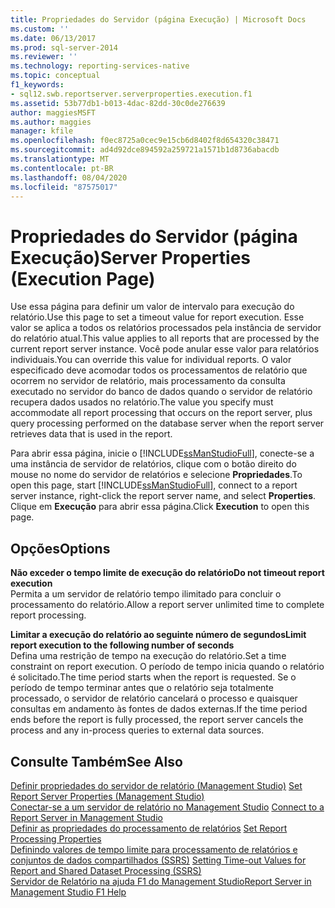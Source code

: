 ```yaml
---
title: Propriedades do Servidor (página Execução) | Microsoft Docs
ms.custom: ''
ms.date: 06/13/2017
ms.prod: sql-server-2014
ms.reviewer: ''
ms.technology: reporting-services-native
ms.topic: conceptual
f1_keywords:
- sql12.swb.reportserver.serverproperties.execution.f1
ms.assetid: 53b77db1-b013-4dac-82dd-30c0de276639
author: maggiesMSFT
ms.author: maggies
manager: kfile
ms.openlocfilehash: f0ec8725a0cec9e15cb6d8402f8d654320c38471
ms.sourcegitcommit: ad4d92dce894592a259721a1571b1d8736abacdb
ms.translationtype: MT
ms.contentlocale: pt-BR
ms.lasthandoff: 08/04/2020
ms.locfileid: "87575017"
---
```

# <a name="server-properties-execution-page"></a><span data-ttu-id="76867-102">Propriedades do Servidor (página Execução)</span><span class="sxs-lookup"><span data-stu-id="76867-102">Server Properties (Execution Page)</span></span>
  <span data-ttu-id="76867-103">Use essa página para definir um valor de intervalo para execução do relatório.</span><span class="sxs-lookup"><span data-stu-id="76867-103">Use this page to set a timeout value for report execution.</span></span> <span data-ttu-id="76867-104">Esse valor se aplica a todos os relatórios processados pela instância de servidor do relatório atual.</span><span class="sxs-lookup"><span data-stu-id="76867-104">This value applies to all reports that are processed by the current report server instance.</span></span> <span data-ttu-id="76867-105">Você pode anular esse valor para relatórios individuais.</span><span class="sxs-lookup"><span data-stu-id="76867-105">You can override this value for individual reports.</span></span> <span data-ttu-id="76867-106">O valor especificado deve acomodar todos os processamentos de relatório que ocorrem no servidor de relatório, mais processamento da consulta executado no servidor do banco de dados quando o servidor de relatório recupera dados usados no relatório.</span><span class="sxs-lookup"><span data-stu-id="76867-106">The value you specify must accommodate all report processing that occurs on the report server, plus query processing performed on the database server when the report server retrieves data that is used in the report.</span></span>  
  
 <span data-ttu-id="76867-107">Para abrir essa página, inicie o [!INCLUDE[ssManStudioFull](../../includes/ssmanstudiofull-md.md)], conecte-se a uma instância de servidor de relatórios, clique com o botão direito do mouse no nome do servidor de relatórios e selecione **Propriedades**.</span><span class="sxs-lookup"><span data-stu-id="76867-107">To open this page, start [!INCLUDE[ssManStudioFull](../../includes/ssmanstudiofull-md.md)], connect to a report server instance, right-click the report server name, and select **Properties**.</span></span> <span data-ttu-id="76867-108">Clique em **Execução** para abrir essa página.</span><span class="sxs-lookup"><span data-stu-id="76867-108">Click **Execution** to open this page.</span></span>  
  
## <a name="options"></a><span data-ttu-id="76867-109">Opções</span><span class="sxs-lookup"><span data-stu-id="76867-109">Options</span></span>  
 <span data-ttu-id="76867-110">**Não exceder o tempo limite de execução do relatório**</span><span class="sxs-lookup"><span data-stu-id="76867-110">**Do not timeout report execution**</span></span>  
 <span data-ttu-id="76867-111">Permita a um servidor de relatório tempo ilimitado para concluir o processamento do relatório.</span><span class="sxs-lookup"><span data-stu-id="76867-111">Allow a report server unlimited time to complete report processing.</span></span>  
  
 <span data-ttu-id="76867-112">**Limitar a execução do relatório ao seguinte número de segundos**</span><span class="sxs-lookup"><span data-stu-id="76867-112">**Limit report execution to the following number of seconds**</span></span>  
 <span data-ttu-id="76867-113">Defina uma restrição de tempo na execução do relatório.</span><span class="sxs-lookup"><span data-stu-id="76867-113">Set a time constraint on report execution.</span></span> <span data-ttu-id="76867-114">O período de tempo inicia quando o relatório é solicitado.</span><span class="sxs-lookup"><span data-stu-id="76867-114">The time period starts when the report is requested.</span></span> <span data-ttu-id="76867-115">Se o período de tempo terminar antes que o relatório seja totalmente processado, o servidor de relatório cancelará o processo e quaisquer consultas em andamento às fontes de dados externas.</span><span class="sxs-lookup"><span data-stu-id="76867-115">If the time period ends before the report is fully processed, the report server cancels the process and any in-process queries to external data sources.</span></span>  
  
## <a name="see-also"></a><span data-ttu-id="76867-116">Consulte Também</span><span class="sxs-lookup"><span data-stu-id="76867-116">See Also</span></span>  
 <span data-ttu-id="76867-117">[Definir propriedades do servidor de relatório &#40;Management Studio&#41;](set-report-server-properties-management-studio.md) </span><span class="sxs-lookup"><span data-stu-id="76867-117">[Set Report Server Properties &#40;Management Studio&#41;](set-report-server-properties-management-studio.md) </span></span>  
 <span data-ttu-id="76867-118">[Conectar-se a um servidor de relatório no Management Studio](connect-to-a-report-server-in-management-studio.md) </span><span class="sxs-lookup"><span data-stu-id="76867-118">[Connect to a Report Server in Management Studio](connect-to-a-report-server-in-management-studio.md) </span></span>  
 <span data-ttu-id="76867-119">[Definir as propriedades do processamento de relatórios](../report-server/set-report-processing-properties.md) </span><span class="sxs-lookup"><span data-stu-id="76867-119">[Set Report Processing Properties](../report-server/set-report-processing-properties.md) </span></span>  
 <span data-ttu-id="76867-120">[Definindo valores de tempo limite para processamento de relatórios e conjuntos de dados compartilhados &#40;SSRS&#41;](../report-server/setting-time-out-values-for-report-and-shared-dataset-processing-ssrs.md) </span><span class="sxs-lookup"><span data-stu-id="76867-120">[Setting Time-out Values for Report and Shared Dataset Processing &#40;SSRS&#41;](../report-server/setting-time-out-values-for-report-and-shared-dataset-processing-ssrs.md) </span></span>  
 [<span data-ttu-id="76867-121">Servidor de Relatório na ajuda F1 do Management Studio</span><span class="sxs-lookup"><span data-stu-id="76867-121">Report Server in Management Studio F1 Help</span></span>](report-server-in-management-studio-f1-help.md)  
  
  
